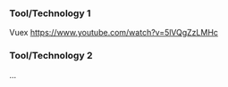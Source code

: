 ### Tool/Technology 1

Vuex https://www.youtube.com/watch?v=5lVQgZzLMHc

### Tool/Technology 2

...
